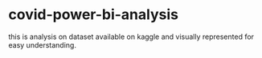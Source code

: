 # covid-power-bi-analysis
this is analysis on dataset available on kaggle and visually represented for easy understanding.

